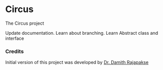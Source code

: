 # Circus

The Circus project

Update documentation.
Learn about branching.
Learn Abstract class and interface

### Credits

Initial version of this project was developed by [Dr. Damith Rajapakse](https://github.com/damithc)
